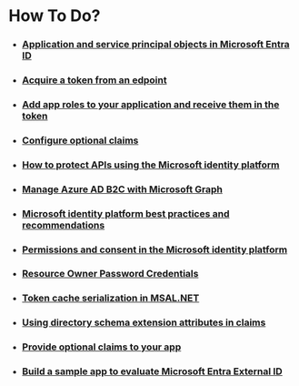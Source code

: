 ﻿# How To Do?
  

- ### [Application and service principal objects in Microsoft Entra ID](https://learn.microsoft.com/en-us/entra/identity-platform/app-objects-and-service-principals?tabs=browser)  
- ### [Acquire a token from an edpoint](https://docs.microsoft.com/en-us/azure/active-directory/develop/scenario-desktop-acquire-token?tabs=dotnet)
- ### [Add app roles to your application and receive them in the token](https://docs.microsoft.com/en-us/azure/active-directory/develop/howto-add-app-roles-in-azure-ad-apps)
- ### [Configure optional claims](https://docs.microsoft.com/en-us/azure/active-directory/develop/active-directory-optional-claims#configuring-directory-extension-optional-claims)
- ### [How to protect APIs using the Microsoft identity platform](https://www.youtube.com/watch?v=IIQ7QW4bYqA)
- ### [Manage Azure AD B2C with Microsoft Graph](https://docs.microsoft.com/en-us/azure/active-directory-b2c/microsoft-graph-operations?tabs=applications#use-custom-attributes)
- ### [Microsoft identity platform best practices and recommendations](https://docs.microsoft.com/en-us/azure/active-directory/develop/identity-platform-integration-checklist)
- ### [Permissions and consent in the Microsoft identity platform](https://docs.microsoft.com/en-us/azure/active-directory/develop/v2-permissions-and-consent)
- ### [Resource Owner Password Credentials](https://docs.microsoft.com/en-us/azure/active-directory/develop/v2-oauth-ropc)
- ### [Token cache serialization in MSAL.NET](https://learn.microsoft.com/en-us/entra/msal/dotnet/how-to/token-cache-serialization?tabs=aspnetcore)
- ### [Using directory schema extension attributes in claims](https://learn.microsoft.com/en-us/entra/identity-platform/schema-extensions)
- ### [Provide optional claims to your app](https://learn.microsoft.com/en-us/entra/identity-platform/optional-claims?tabs=appui)
- ### [Build a sample app to evaluate Microsoft Entra External ID](https://learn.microsoft.com/en-us/training/entra-external-identities/)